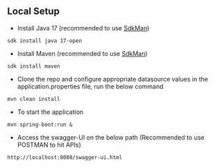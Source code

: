 
## Local Setup
* Install Java 17 (recommended to use [SdkMan](https://sdkman.io))

`sdk install java 17-open`
* Install Maven (recommended to use [SdkMan](https://sdkman.io))

`sdk install maven`

* Clone the repo and configure appropriate datasource values in the application.properties file, run the below command

`mvn clean install`

* To start the application

`mvn spring-boot:run &`

* Access the swagger-UI on the below path (Recommended to use POSTMAN to hit APIs)
```
http://localhost:8080/swagger-ui.html
```
